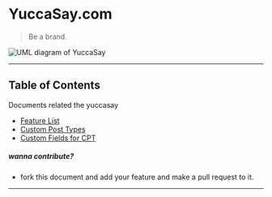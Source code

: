 YuccaSay.com
===================
>Be a brand.



![UML diagram of YuccaSay](http://i.imgur.com/gbvcQGH.png)

----------


Table of Contents
-------------

Documents related the yuccasay

 - [Feature List](user_roles.md)
 - [Custom Post Types](custom_post_types.md)
 - [Custom Fields for CPT](custom_field_types.md)








##### wanna contribute?
 - fork this document and add your feature and make a pull request to it.


---
